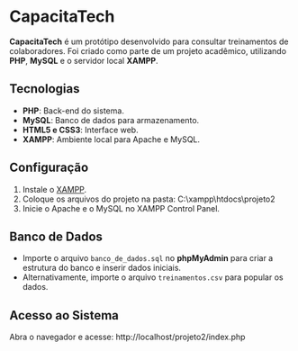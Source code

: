 # CapacitaTech

**CapacitaTech** é um protótipo desenvolvido para consultar treinamentos de colaboradores. Foi criado como parte de um projeto acadêmico, utilizando **PHP**, **MySQL** e o servidor local **XAMPP**.

## Tecnologias
- **PHP**: Back-end do sistema.
- **MySQL**: Banco de dados para armazenamento.
- **HTML5 e CSS3**: Interface web.
- **XAMPP**: Ambiente local para Apache e MySQL.

## Configuração
1. Instale o [XAMPP](https://www.apachefriends.org/index.html).
2. Coloque os arquivos do projeto na pasta: C:\xampp\htdocs\projeto2
3. Inicie o Apache e o MySQL no XAMPP Control Panel.

## Banco de Dados
- Importe o arquivo `banco_de_dados.sql` no **phpMyAdmin** para criar a estrutura do banco e inserir dados iniciais.
- Alternativamente, importe o arquivo `treinamentos.csv` para popular os dados.

## Acesso ao Sistema
Abra o navegador e acesse: http://localhost/projeto2/index.php
